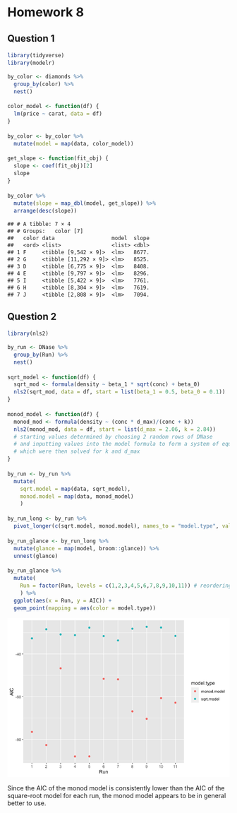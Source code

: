 Homework 8
================

## Question 1

``` r
library(tidyverse)
library(modelr)
```

``` r
by_color <- diamonds %>%
  group_by(color) %>%
  nest()

color_model <- function(df) {
  lm(price ~ carat, data = df)
}

by_color <- by_color %>%
  mutate(model = map(data, color_model))

get_slope <- function(fit_obj) {
  slope <- coef(fit_obj)[2]
  slope
}

by_color %>%
  mutate(slope = map_dbl(model, get_slope)) %>%
  arrange(desc(slope))
```

    ## # A tibble: 7 × 4
    ## # Groups:   color [7]
    ##   color data                  model  slope
    ##   <ord> <list>                <list> <dbl>
    ## 1 F     <tibble [9,542 × 9]>  <lm>   8677.
    ## 2 G     <tibble [11,292 × 9]> <lm>   8525.
    ## 3 D     <tibble [6,775 × 9]>  <lm>   8408.
    ## 4 E     <tibble [9,797 × 9]>  <lm>   8296.
    ## 5 I     <tibble [5,422 × 9]>  <lm>   7761.
    ## 6 H     <tibble [8,304 × 9]>  <lm>   7619.
    ## 7 J     <tibble [2,808 × 9]>  <lm>   7094.

## Question 2

``` r
library(nls2)
```

``` r
by_run <- DNase %>%
  group_by(Run) %>%
  nest()

sqrt_model <- function(df) {
  sqrt_mod <- formula(density ~ beta_1 * sqrt(conc) + beta_0)
  nls2(sqrt_mod, data = df, start = list(beta_1 = 0.5, beta_0 = 0.1))
}

monod_model <- function(df) {
  monod_mod <- formula(density ~ (conc * d_max)/(conc + k))
  nls2(monod_mod, data = df, start = list(d_max = 2.06, k = 2.84))
  # starting values determined by choosing 2 random rows of DNase
  # and inputting values into the model formula to form a system of equations
  # which were then solved for k and d_max
}

by_run <- by_run %>%
  mutate(
    sqrt.model = map(data, sqrt_model),
    monod.model = map(data, monod_model)
    )

by_run_long <- by_run %>%
  pivot_longer(c(sqrt.model, monod.model), names_to = "model.type", values_to = "model")

by_run_glance <- by_run_long %>%
  mutate(glance = map(model, broom::glance)) %>%
  unnest(glance)

by_run_glance %>%
  mutate(
    Run = factor(Run, levels = c(1,2,3,4,5,6,7,8,9,10,11)) # reordering x values
    ) %>%
  ggplot(aes(x = Run, y = AIC)) +
  geom_point(mapping = aes(color = model.type))
```

![](hw_8_files/figure-gfm/unnamed-chunk-3-1.png)<!-- -->

Since the AIC of the monod model is consistently lower than the AIC of
the square-root model for each run, the monod model appears to be in
general better to use.
